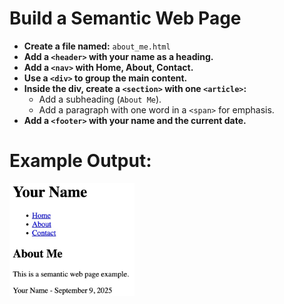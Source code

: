# **Build a Semantic Web Page**

- **Create a file named:** `about_me.html`
- **Add a `<header>` with your name as a heading.**
- **Add a `<nav>` with Home, About, Contact.**
- **Use a `<div>` to group the main content.**
- **Inside the div, create a `<section>` with one `<article>`:**
  - Add a subheading (`About Me`).
  - Add a paragraph with one word in a `<span>` for emphasis.
- **Add a `<footer>` with your name and the current date.**

# Example Output: 
<img src="./Assests/semantic.png" alt="alt text" width="200"/>